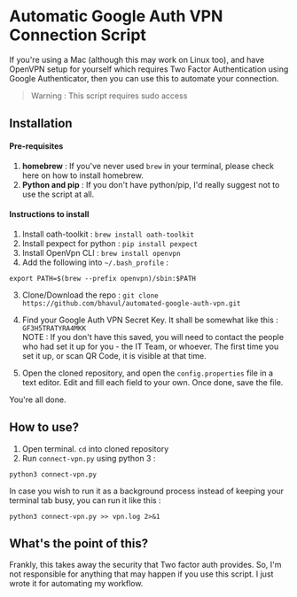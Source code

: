 # Automatic Google Auth VPN Connection Script

If you're using a Mac (although this may work on Linux too), and have OpenVPN setup for yourself which requires Two Factor Authentication using Google Authenticator, then you can use this to automate your connection. 

> Warning : This script requires sudo access

## Installation

#### Pre-requisites

1. **homebrew** : If you've never used `brew` in your terminal, please check here on how to install homebrew.
2. **Python and pip** : If you don't have python/pip, I'd really suggest not to use the script at all. 

#### Instructions to install
1. Install oath-toolkit : `brew install oath-toolkit`
2. Install pexpect for python : `pip install pexpect`
3. Install OpenVpn CLI : `brew install openvpn`
4. Add the following into `~/.bash_profile` : 
```
export PATH=$(brew --prefix openvpn)/sbin:$PATH
```

3. Clone/Download the repo : `git clone https://github.com/bhavul/automated-google-auth-vpn.git`
4. Find your Google Auth VPN Secret Key. It shall be somewhat like this : `GF3H5TRATYRA4MKK`   
NOTE : If you don't have this saved, you will need to contact the people who had set it up for you - the IT Team, or whoever. The first time you set it up, or scan QR Code, it is visible at that time.

5. Open the cloned repository, and open the `config.properties` file in a text editor. Edit and fill each field to your own. Once done, save the file.

You're all done.

## How to use?

1. Open terminal. `cd` into cloned repository
2. Run `connect-vpn.py` using python 3 : 

`python3 connect-vpn.py`

In case you wish to run it as a background process instead of keeping your terminal tab busy, you can run it like this : 

`python3 connect-vpn.py >> vpn.log 2>&1`


## What's the point of this?

Frankly, this takes away the security that Two factor auth provides. So, I'm not responsible for anything that may happen if you use this script. I just wrote it for automating my workflow. 

